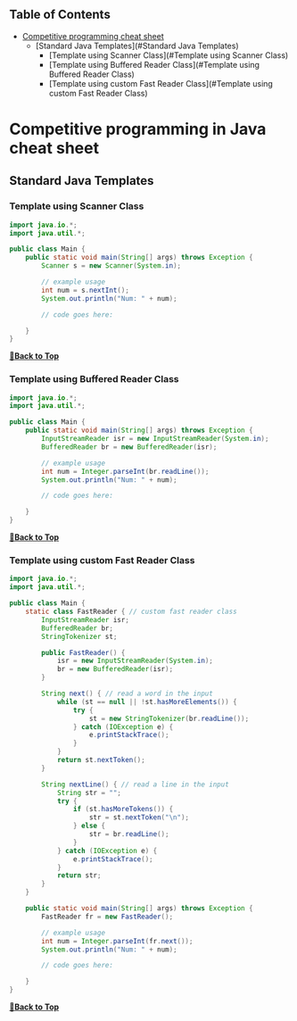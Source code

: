 ## Table of Contents

- [Competitive programming cheat sheet](#competitive-programming-cheat-sheet)
	- [Standard Java Templates](#Standard Java Templates)
		- [Template using Scanner Class](#Template using Scanner Class)
		- [Template using Buffered Reader Class](#Template using Buffered Reader Class)
		- [Template using custom Fast Reader Class](#Template using custom Fast Reader Class)
	
# Competitive programming in Java cheat sheet

## Standard Java Templates

### Template using Scanner Class

```java
import java.io.*;
import java.util.*;

public class Main {
	public static void main(String[] args) throws Exception {
		Scanner s = new Scanner(System.in);

		// example usage
		int num = s.nextInt();
		System.out.println("Num: " + num);

		// code goes here:

	}
}
```

**[🔼Back to Top](#table-of-contents)**

### Template using Buffered Reader Class

```java
import java.io.*;
import java.util.*;

public class Main {
	public static void main(String[] args) throws Exception {
		InputStreamReader isr = new InputStreamReader(System.in);
		BufferedReader br = new BufferedReader(isr);

		// example usage
		int num = Integer.parseInt(br.readLine());
		System.out.println("Num: " + num);

		// code goes here:

	}
}

```

**[🔼Back to Top](#table-of-contents)**

### Template using custom Fast Reader Class

```java
import java.io.*;
import java.util.*;

public class Main {
	static class FastReader { // custom fast reader class
		InputStreamReader isr;
		BufferedReader br;
		StringTokenizer st;

		public FastReader() {
			isr = new InputStreamReader(System.in);
			br = new BufferedReader(isr);
		}

		String next() { // read a word in the input
			while (st == null || !st.hasMoreElements()) {
				try {
					st = new StringTokenizer(br.readLine());
				} catch (IOException e) {
					e.printStackTrace();
				}
			}
			return st.nextToken();
		}

		String nextLine() { // read a line in the input
			String str = "";
			try {
				if (st.hasMoreTokens()) {
					str = st.nextToken("\n");
				} else {
					str = br.readLine();
				}
			} catch (IOException e) {
				e.printStackTrace();
			}
			return str;
		}
	}

	public static void main(String[] args) throws Exception {
		FastReader fr = new FastReader();

		// example usage
		int num = Integer.parseInt(fr.next());
		System.out.println("Num: " + num);

		// code goes here:

	}
}
```

**[🔼Back to Top](#table-of-contents)**
